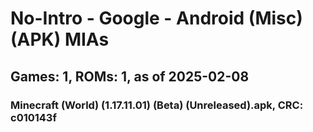 # No-Intro - Google - Android (Misc) (APK) MIAs
## Games: 1, ROMs: 1, as of 2025-02-08

### Minecraft (World) (1.17.11.01) (Beta) (Unreleased).apk, CRC: c010143f
